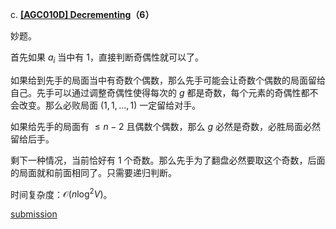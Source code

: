 c. **[[AGC010D] Decrementing](https://atcoder.jp/contests/agc010/tasks/agc010_d)（6）**

妙题。

首先如果 $a_i$ 当中有 $1$，直接判断奇偶性就可以了。

如果给到先手的局面当中有奇数个偶数，那么先手可能会让奇数个偶数的局面留给自己。先手可以通过调整奇偶性使得每次的 $g$ 都是奇数，每个元素的奇偶性都不会改变。那么必败局面 $(1,1,\dots,1)$ 一定留给对手。

如果给先手的局面有 $\leq n-2$ 且偶数个偶数，那么 $g$ 必然是奇数，必胜局面必然留给后手。

剩下一种情况，当前恰好有 $1$ 个奇数。那么先手为了翻盘必然要取这个奇数，后面的局面就和前面相同了。只需要递归判断。

时间复杂度：$\mathcal O(n\log^2 V)$。

[submission](https://atcoder.jp/contests/agc010/submissions/43757111)